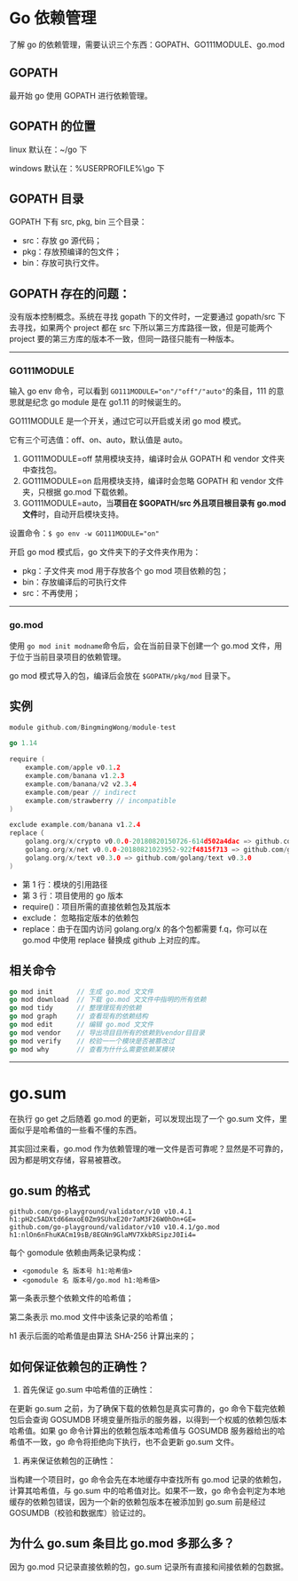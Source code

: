 # Go 依赖管理

了解 go 的依赖管理，需要认识三个东西：GOPATH、GO111MODULE、go.mod

## GOPATH

最开始 go 使用 GOPATH 进行依赖管理。

## GOPATH 的位置

linux 默认在：~/go 下

windows 默认在：%USERPROFILE%\go 下

## GOPATH 目录

GOPATH 下有 src, pkg, bin 三个目录：

- src：存放 go 源代码；
- pkg：存放预编译的包文件；
- bin：存放可执行文件。

## GOPATH 存在的问题：

没有版本控制概念。系统在寻找 gopath 下的文件时，一定要通过 gopath/src 下去寻找，如果两个 project 都在 src 下所以第三方库路径一致，但是可能两个 project 要的第三方库的版本不一致，但同一路径只能有一种版本。

---

### GO111MODULE

输入 go env 命令，可以看到 `GO111MODULE="on"/"off"/"auto"`的条目，111 的意思就是纪念 go module 是在 go1.11 的时候诞生的。

GO111MODULE 是一个开关，通过它可以开启或关闭 go mod 模式。

它有三个可选值：off、on、auto，默认值是 auto。

1. GO111MODULE=off 禁用模块支持，编译时会从 GOPATH 和 vendor 文件夹中查找包。
2. GO111MODULE=on 启用模块支持，编译时会忽略 GOPATH 和 vendor 文件夹，只根据 go.mod 下载依赖。
3. GO111MODULE=auto，当**项目在 $GOPATH/src 外且项目根目录有 go.mod 文件**时，自动开启模块支持。

设置命令：`$ go env -w GO111MODULE="on"`

开启 go mod 模式后，go 文件夹下的子文件夹作用为：

- pkg：子文件夹 mod 用于存放各个 go mod 项目依赖的包；
- bin：存放编译后的可执行文件
- src：不再使用；

---

### go.mod

使用 `go mod init modname`命令后，会在当前目录下创建一个 go.mod 文件，用于位于当前目录项目的依赖管理。

go mod 模式导入的包，编译后会放在 `$GOPATH/pkg/mod` 目录下。

## 实例

```go
module github.com/BingmingWong/module-test

go 1.14

require (
    example.com/apple v0.1.2
    example.com/banana v1.2.3
    example.com/banana/v2 v2.3.4
    example.com/pear // indirect
    example.com/strawberry // incompatible
)

exclude example.com/banana v1.2.4
replace（
    golang.org/x/crypto v0.0.0-20180820150726-614d502a4dac => github.com/golang/crypto v0.0.0-20180820150726-614d502a4dac
    golang.org/x/net v0.0.0-20180821023952-922f4815f713 => github.com/golang/net v0.0.0-20180826012351-8a410e7b638d
    golang.org/x/text v0.3.0 => github.com/golang/text v0.3.0
)
```

- 第 1 行：模块的引用路径
- 第 3 行：项目使用的 go 版本
- require()：项目所需的直接依赖包及其版本
- exclude： 忽略指定版本的依赖包
- replace：由于在国内访问 golang.org/x 的各个包都需要 f.q，你可以在 go.mod 中使用 replace 替换成 github 上对应的库。

## 相关命令

```go
go mod init		 // 生成 go.mod ⽂文件
go mod download  // 下载 go.mod ⽂文件中指明的所有依赖
go mod tidy 	 //	整理理现有的依赖
go mod graph 	 // 查看现有的依赖结构
go mod edit 	 // 编辑 go.mod ⽂文件
go mod vendor	 // 导出项⽬目所有的依赖到vendor⽬目录
go mod verify	 // 校验⼀一个模块是否被篡改过
go mod why	     // 查看为什什么需要依赖某模块
```

---

# go.sum

在执行 go get 之后随着 go.mod 的更新，可以发现出现了一个 go.sum 文件，里面似乎是哈希值的一些看不懂的东西。

其实回过来看，go.mod 作为依赖管理的唯一文件是否可靠呢？显然是不可靠的，因为都是明文存储，容易被篡改。

## go.sum 的格式

```plain
github.com/go-playground/validator/v10 v10.4.1 h1:pH2c5ADXtd66mxoE0Zm9SUhxE20r7aM3F26W0hOn+GE=
github.com/go-playground/validator/v10 v10.4.1/go.mod h1:nlOn6nFhuKACm19sB/8EGNn9GlaMV7XkbRSipzJ0Ii4=
```

每个 gomodule 依赖由两条记录构成：

- `<gomodule 名 版本号 h1:哈希值>`
- `<gomodule 名 版本号/go.mod h1:哈希值>`

第一条表示整个依赖文件的哈希值；

第二条表示 mo.mod 文件中该条记录的哈希值；

h1 表示后面的哈希值是由算法 SHA-256 计算出来的；

## 如何保证依赖包的正确性？

1. 首先保证 go.sum 中哈希值的正确性：

在更新 go.sum 之前，为了确保下载的依赖包是真实可靠的，go 命令下载完依赖包后会查询 GOSUMDB 环境变量所指示的服务器，以得到一个权威的依赖包版本哈希值。如果 go 命令计算出的依赖包版本哈希值与 GOSUMDB 服务器给出的哈希值不一致，go 命令将拒绝向下执行，也不会更新 go.sum 文件。

1. 再来保证依赖包的正确性：

当构建一个项目时，go 命令会先在本地缓存中查找所有 go.mod 记录的依赖包，计算其哈希值，与 go.sum 中的哈希值对比。如果不一致，go 命令会判定为本地缓存的依赖包错误，因为一个新的依赖包版本在被添加到 go.sum 前是经过 GOSUMDB（校验和数据库）验证过的。

## 为什么 go.sum 条目比 go.mod 多那么多？

因为 go.mod 只记录直接依赖的包，go.sum 记录所有直接和间接依赖的包数据。
